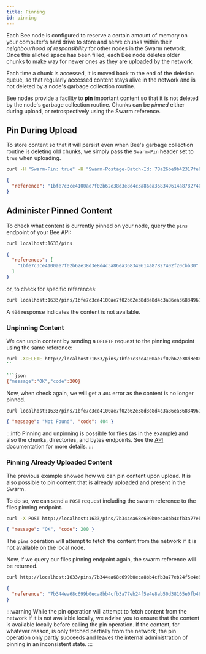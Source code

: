 ```yaml
---
title: Pinning
id: pinning
---
```


Each Bee node is configured to reserve a certain amount of memory on your computer's hard drive to store and serve chunks within their _neighbourhood of responsibility_ for other nodes in the Swarm network. Once this alloted space has been filled, each Bee node deletes older chunks to make way for newer ones as they are uploaded by the network.

Each time a chunk is accessed, it is moved back to the end of the deletion queue, so that regularly accessed content stays alive in the network and is not deleted by a node's garbage collection routine.

Bee nodes provide a facility to **pin** important content so that it is not deleted by the node's garbage collection routine. Chunks can be _pinned_ either during upload, or retrospectively using the Swarm reference.


## Pin During Upload

To store content so that it will persist even when Bee's garbage collection routine is deleting old chunks, we simply pass the `Swarm-Pin` header set to `true` when uploading.

```bash
curl -H "Swarm-Pin: true" -H "Swarm-Postage-Batch-Id: 78a26be9b42317fe6f0cbea3e47cbd0cf34f533db4e9c91cf92be40eb2968264"  --data-binary @bee.mp4 localhost:1633/bzz\?bee.mp4
```

```json
{
  "reference": "1bfe7c3ce4100ae7f02b62e38d3e8d4c3a86ea368349614a87827402f20cbb30"
}
```

## Administer Pinned Content

To check what content is currently pinned on your node, query the `pins` endpoint of your Bee API:

```bash
curl localhost:1633/pins
```

```json
{
  "references": [
    "1bfe7c3ce4100ae7f02b62e38d3e8d4c3a86ea368349614a87827402f20cbb30"
  ]
}
```

or, to check for specific references:

```bash
curl localhost:1633/pins/1bfe7c3ce4100ae7f02b62e38d3e8d4c3a86ea368349614a87827402f20cbb30
```

A `404` response indicates the content is not available.

### Unpinning Content

We can unpin content by sending a `DELETE` request to the pinning endpoint using the same reference:

````bash
curl -XDELETE http://localhost:1633/pins/1bfe7c3ce4100ae7f02b62e38d3e8d4c3a86ea368349614a87827402f20cbb30
``

```json
{"message":"OK","code":200}
````

Now, when check again, we will get a `404` error as the content is no longer pinned.

```bash
curl localhost:1633/pins/1bfe7c3ce4100ae7f02b62e38d3e8d4c3a86ea368349614a87827402f20cbb30
```

```json
{ "message": "Not Found", "code": 404 }
```

:::info
Pinning and unpinning is possible for files (as in the example) and also the chunks, directories, and bytes endpoints. See the [API](/api/) documentation for more details.
:::

### Pinning Already Uploaded Content

The previous example showed how we can pin content upon upload. It is also possible to pin content that is already uploaded and present in the Swarm.

To do so, we can send a `POST` request including the swarm reference to the files pinning endpoint.

```bash
curl -X POST http://localhost:1633/pins/7b344ea68c699b0eca8bb4cfb3a77eb24f5e4e8ab50d38165e0fb48368350e8f
```

```json
{ "message": "OK", "code": 200 }
```

The `pins` operation will attempt to fetch the content from the network if it is not available on the local node.

Now, if we query our files pinning endpoint again, the swarm reference will be returned.

```bash
curl http://localhost:1633/pins/7b344ea68c699b0eca8bb4cfb3a77eb24f5e4e8ab50d38165e0fb48368350e8f
```

```json
{
  "reference": "7b344ea68c699b0eca8bb4cfb3a77eb24f5e4e8ab50d38165e0fb48368350e8f"
}
```

:::warning
While the pin operation will attempt to fetch content from the network if it is not available locally, we advise you to ensure that the content is available locally before calling the pin operation. If the content, for whatever reason, is only fetched partially from the network, the pin operation only partly succeeds and leaves the internal administration of pinning in an inconsistent state.
:::
